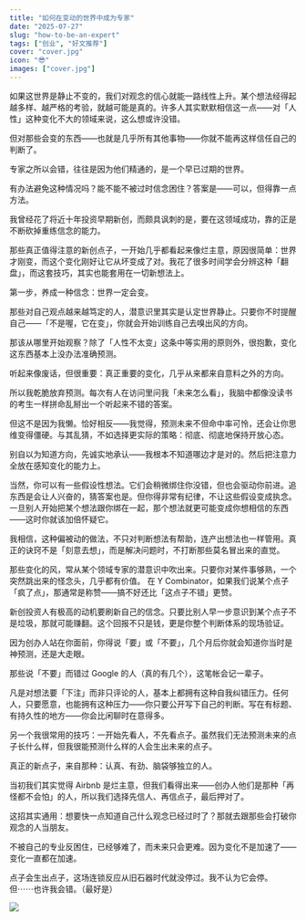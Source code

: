 ```yaml
---
title: "如何在变动的世界中成为专家"
date: "2025-07-27"
slug: "how-to-be-an-expert"
tags: ["创业", "好文推荐"]
cover: "cover.jpg"
icon: "😎"
images: ["cover.jpg"]
---
```

如果这世界是静止不变的，我们对观念的信心就能一路线性上升。某个想法经得起越多样、越严格的考验，就越可能是真的。许多人其实默默相信这一点——对「人性」这种变化不大的领域来说，这么想或许没错。



但对那些会变的东西——也就是几乎所有其他事物——你就不能再这样信任自己的判断了。



专家之所以会错，往往是因为他们精通的，是一个早已过期的世界。



有办法避免这种情况吗？能不能不被过时信念困住？答案是——可以，但得靠一点方法。



我曾经花了将近十年投资早期新创，而颇具讽刺的是，要在这领域成功，靠的正是不断砍掉重练信念的能力。



那些真正值得注意的新创点子，一开始几乎都看起来像烂主意，原因很简单：世界才刚变，而这个变化刚好让它从坏变成了对。我花了很多时间学会分辨这种「翻盘」，而这套技巧，其实也能套用在一切新想法上。



第一步，养成一种信念：世界一定会变。



那些对自己观点越来越笃定的人，潜意识里其实是认定世界静止。只要你不时提醒自己——「不是喔，它在变」，你就会开始训练自己去嗅出风的方向。



那该从哪里开始观察？除了「人性不太变」这条中等实用的原则外，很抱歉，变化这东西基本上没办法准确预测。



听起来像废话，但很重要：真正重要的变化，几乎从来都来自意料之外的方向。



所以我乾脆放弃预测。每次有人在访问里问我「未来怎么看」，我脑中都像没读书的考生一样拼命乱掰出一个听起来不错的答案。



但这不是因为我懒。恰好相反——我觉得，预测未来不但命中率可怜，还会让你思维变得僵硬。与其乱猜，不如选择更实际的策略：彻底、彻底地保持开放心态。



别自以为知道方向，先诚实地承认——我根本不知道哪边才是对的。然后把注意力全放在感知变化的能力上。



当然，你可以有一些假设性想法。它们会稍微绑住你没错，但也会驱动你前进。追东西是会让人兴奋的，猜答案也是。但你得非常有纪律，不让这些假设变成执念。
一旦别人开始把某个想法跟你绑在一起，那个想法就更可能变成你想相信的东西——这时你就该加倍怀疑它。



我相信，这种偏被动的做法，不只对判断想法有帮助，连产出想法也一样管用。真正的诀窍不是「刻意去想」，而是解决问题时，不打断那些莫名冒出来的直觉。



那些变化的风，常从某个领域专家的潜意识中吹出来。只要你对某件事够熟，一个突然跳出来的怪念头，几乎都有价值。
在 Y Combinator，如果我们说某个点子「疯了点」，那通常是称赞——搞不好还比「这点子不错」更赞。



新创投资人有极高的动机要刷新自己的信念。只要比别人早一步意识到某个点子不是垃圾，那就可能赚翻。这个回报不只是钱，更是你整个判断体系的现场验证。



因为创办人站在你面前，你得说「要」或「不要」，几个月后你就会知道你当时是神预测，还是大走眼。



那些说「不要」而错过 Google 的人（真的有几个），这笔帐会记一辈子。



凡是对想法要「下注」而非只评论的人，基本上都拥有这种自我纠错压力。任何人，只要愿意，也能拥有这种压力——你只要公开写下自己的判断。写在有标题、有持久性的地方——你会比闲聊时在意得多。



另一个我很常用的技巧：一开始先看人，不先看点子。虽然我们无法预测未来的点子长什么样，但我很能预测什么样的人会生出未来的点子。



真正的新点子，来自那种：认真、有劲、脑袋够独立的人。



当初我们其实觉得 Airbnb 是烂主意，但我们看得出来——创办人他们是那种「再怪都不会怕」的人，所以我们选择先信人、再信点子，最后押对了。



这招其实通用：想要快一点知道自己什么观念已经过时了？那就去跟那些会打破你观念的人当朋友。



不被自己的专业反困住，已经够难了，而未来只会更难。因为变化不是加速了——变化一直都在加速。



点子会生出点子，这场连锁反应从旧石器时代就没停过。我不认为它会停。
但⋯⋯也许我会错。（最好是）




![](https://prod-files-secure.s3.us-west-2.amazonaws.com/112d0858-5090-4d34-a606-b75eb8d65fd2/46476355-9cf3-4e99-9b7a-3531bc426380/1000202064.png?X-Amz-Algorithm=AWS4-HMAC-SHA256&X-Amz-Content-Sha256=UNSIGNED-PAYLOAD&X-Amz-Credential=ASIAZI2LB4662UDVT3KH%2F20250730%2Fus-west-2%2Fs3%2Faws4_request&X-Amz-Date=20250730T214806Z&X-Amz-Expires=3600&X-Amz-Security-Token=IQoJb3JpZ2luX2VjEJ3%2F%2F%2F%2F%2F%2F%2F%2F%2F%2FwEaCXVzLXdlc3QtMiJIMEYCIQCMYQOs0j8VrEYLechCfOF2uxEhZMUjhSgmkTKSDdQ1TAIhAJrbPz9qLFhg8DumodEEbhLbEoqyPjyHIWEf7SDLlExEKogECMb%2F%2F%2F%2F%2F%2F%2F%2F%2F%2FwEQABoMNjM3NDIzMTgzODA1Igw%2BQ1%2FHK7skPwgSi7Iq3ANqVr7MspuqinuMJJxFIoNyBonAx2SR3JcpwLRMHDJC6doegsSP8e9gRwFAc3XawdDZZmd7C3T%2BPSpe%2FaTjEzwQC5R6ZA36IutaHLx954lcVjlhWFeHFb%2BGuBNkT65SODX6%2BTcnImxpefY2DdMb8Jkqcrf1ELEy%2BGQVWoejISfXlhXq3u%2Fr93kntKWHxL91dph3PhJpYAJl0KCI9ZG%2BqRur9PFSsjpNpUzdLP8c9%2FONo7E9RTVF3dibTnGemsa1czDkQb5Nxsm%2Fy5UDE6UO2THPR6veuJRk5Iomu6jwB5Vn95TnyiAL%2FgxKGMt2f1KvAwxNuKdAEYVTudSZYJ%2Bev40SHjkS56Zdj0hHUcUH9%2Ft5F9PnkLC%2BCWzGqRJAitl31MwdFomO4T3Dqe7FSpRU0XCAjhl2AkovWsNqGcQUMik9ONkiPc6ug1amjtARTmclRXRF66%2FduQWUnVRU%2FaHiRQojDog%2FeCvlp0R%2FgD2ppW5nEGZt9rHaDddMufjfeg9NQa3M5Se8GHoZxw5Kvad2jVdzAghdZNg%2FiU6FOTMV3RIdttwiqmQ1ArYV00txSXdUX5caCjr55Mbn36uafM36ZPLN%2B0f0wyoClwvCH5joJtfwGC5oDlbxNQwDyMtxVTC7j6rEBjqkAc%2BPAHadiu68ek7qIlOTa1Dlqd8XGX07HMiwSkw%2BsK1GqlV5yja%2FO%2BpZs2kRYmhjYtwqQopxqYqrgucxwJB8RMzqulZxaiM1J1fXxRY7y1Ii29coDvXlm0C9%2F99abBE2xc9ghOSGDwzdevltHsMGBs9umqNEd3ETYTaYY5La3ZrYASgl0%2FH7H0BWCQP9yKvWzhgVSKlY17U%2BlteUz0wKSms9xyJk&X-Amz-Signature=0e16d15b5f6d2d1164a8a713707aeb5db1a41f07a995dfa1e0698c425cad04a1&X-Amz-SignedHeaders=host&x-amz-checksum-mode=ENABLED&x-id=GetObject)

